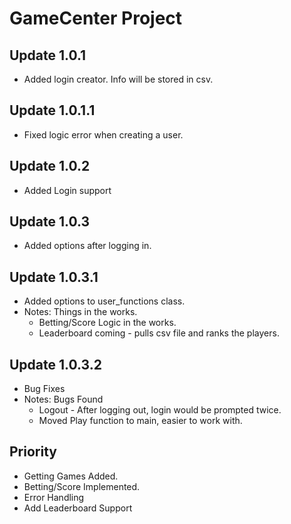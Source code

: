# ****GameCenter Project****

## Update 1.0.1

- Added login creator. Info will be stored in csv. 

## Update 1.0.1.1

- Fixed logic error when creating a user.

## Update 1.0.2

- Added Login support

## Update 1.0.3

- Added options after logging in.
 
## Update 1.0.3.1 

- Added options to user_functions class. 
- Notes: Things in the works. 
    - Betting/Score Logic in the works. 
    - Leaderboard coming - pulls csv file and ranks the players. 
    
## Update 1.0.3.2

- Bug Fixes 
- Notes: Bugs Found
    - Logout - After logging out, login would be prompted twice. 
    - Moved Play function to main, easier to work with. 

## **Priority**

- Getting Games Added. 
- Betting/Score Implemented. 
- Error Handling
- Add Leaderboard Support 


